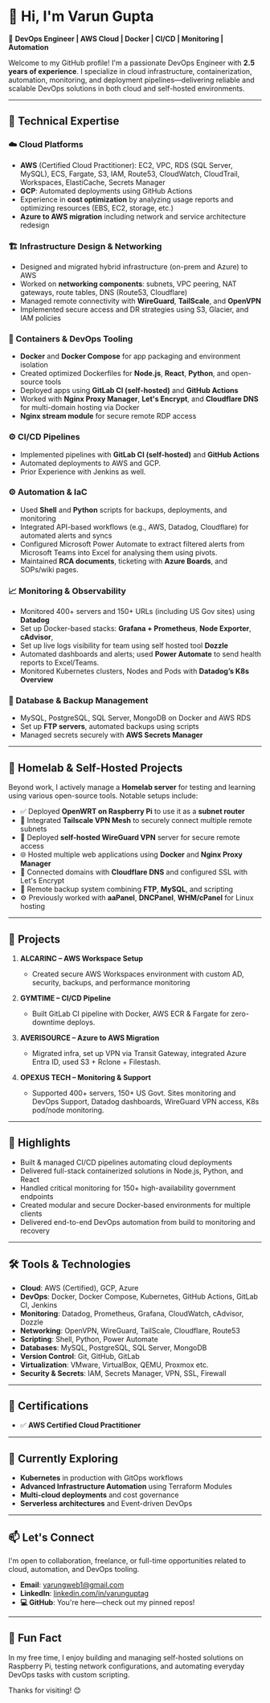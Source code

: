 # 👋 Hi, I'm Varun Gupta

🚀 **DevOps Engineer | AWS Cloud | Docker | CI/CD | Monitoring | Automation**

Welcome to my GitHub profile! I'm a passionate DevOps Engineer with **2.5 years of experience**. I specialize in cloud infrastructure, containerization, automation, monitoring, and deployment pipelines—delivering reliable and scalable DevOps solutions in both cloud and self-hosted environments.

---

## 🔧 Technical Expertise

### ☁️ Cloud Platforms
- **AWS** (Certified Cloud Practitioner): EC2, VPC, RDS (SQL Server, MySQL), ECS, Fargate, S3, IAM, Route53, CloudWatch, CloudTrail, Workspaces, ElastiCache, Secrets Manager
- **GCP**: Automated deployments using GitHub Actions
- Experience in **cost optimization** by analyzing usage reports and optimizing resources (EBS, EC2, storage, etc.)
- **Azure to AWS migration** including network and service architecture redesign

### 🏗️ Infrastructure Design & Networking
- Designed and migrated hybrid infrastructure (on-prem and Azure) to AWS
- Worked on **networking components**: subnets, VPC peering, NAT gateways, route tables, DNS (Route53, Cloudflare)
- Managed remote connectivity with **WireGuard**, **TailScale**, and **OpenVPN**
- Implemented secure access and DR strategies using S3, Glacier, and IAM policies

### 🐳 Containers & DevOps Tooling
- **Docker** and **Docker Compose** for app packaging and environment isolation
- Created optimized Dockerfiles for **Node.js**, **React**, **Python**, and open-source tools
- Deployed apps using **GitLab CI (self-hosted)** and **GitHub Actions**
- Worked with **Nginx Proxy Manager**, **Let's Encrypt**, and **Cloudflare DNS** for multi-domain hosting via Docker
- **Nginx stream module** for secure remote RDP access

### ⚙️ CI/CD Pipelines
- Implemented pipelines with **GitLab CI (self-hosted)** and **GitHub Actions**
- Automated deployments to AWS and GCP.
- Prior Experience with Jenkins as well.

### ⚙️ Automation & IaC
- Used **Shell** and **Python** scripts for backups, deployments, and monitoring
- Integrated API-based workflows (e.g., AWS, Datadog, Cloudflare) for automated alerts and syncs
- Configured Microsoft Power Automate to extract filtered alerts from Microsoft Teams into Excel for analysing them using pivots.
- Maintained **RCA documents**, ticketing with **Azure Boards**, and SOPs/wiki pages.

### 📈 Monitoring & Observability
- Monitored 400+ servers and 150+ URLs (including US Gov sites) using **Datadog**
- Set up Docker-based stacks: **Grafana + Prometheus**, **Node Exporter**, **cAdvisor**,
- Set up live logs visibility for team using self hosted tool **Dozzle**
- Automated dashboards and alerts; used **Power Automate** to send health reports to Excel/Teams.
- Monitored Kubernetes clusters, Nodes and Pods with **Datadog’s K8s Overview**

### 🧪 Database & Backup Management
- MySQL, PostgreSQL, SQL Server, MongoDB on Docker and AWS RDS
- Set up **FTP servers**, automated backups using scripts
- Managed secrets securely with **AWS Secrets Manager**

---

## 🧪 Homelab & Self-Hosted Projects

Beyond work, I actively manage a **Homelab server** for testing and learning using various open-source tools. Notable setups include:

- ✅ Deployed **OpenWRT on Raspberry Pi** to use it as a **subnet router**
- 🔗 Integrated **Tailscale VPN Mesh** to securely connect multiple remote subnets
- 🔐 Deployed **self-hosted WireGuard VPN** server for secure remote access
- 🌐 Hosted multiple web applications using **Docker** and **Nginx Proxy Manager**
- 📡 Connected domains with **Cloudflare DNS** and configured SSL with Let's Encrypt
- 💾 Remote backup system combining **FTP**, **MySQL**, and scripting
- ⚙️ Previously worked with **aaPanel**, **DNCPanel**, **WHM/cPanel** for Linux hosting

---

## 📌 Projects

1. **ALCARINC – AWS Workspace Setup**
   - Created secure AWS Workspaces environment with custom AD, security, backups, and performance monitoring

2. **GYMTIME – CI/CD Pipeline**
   - Built GitLab CI pipeline with Docker, AWS ECR & Fargate for zero-downtime deploys.

3. **AVERISOURCE – Azure to AWS Migration**
   - Migrated infra, set up VPN via Transit Gateway, integrated Azure Entra ID, used S3 + Rclone + Filestash.

4. **OPEXUS TECH – Monitoring & Support**
   - Supported 400+ servers, 150+ US Govt. Sites monitoring and DevOps Support, Datadog dashboards, WireGuard VPN access, K8s pod/node monitoring.

---

## 📌 Highlights

- Built & managed CI/CD pipelines automating cloud deployments
- Delivered full-stack containerized solutions in Node.js, Python, and React
- Handled critical monitoring for 150+ high-availability government endpoints
- Created modular and secure Docker-based environments for multiple clients
- Delivered end-to-end DevOps automation from build to monitoring and recovery

---

## 🛠️ Tools & Technologies

- **Cloud**: AWS (Certified), GCP, Azure
- **DevOps**: Docker, Docker Compose, Kubernetes, GitHub Actions, GitLab CI, Jenkins
- **Monitoring**: Datadog, Prometheus, Grafana, CloudWatch, cAdvisor, Dozzle
- **Networking**: OpenVPN, WireGuard, TailScale, Cloudflare, Route53
- **Scripting**: Shell, Python, Power Automate
- **Databases**: MySQL, PostgreSQL, SQL Server, MongoDB
- **Version Control**: Git, GitHub, GitLab
- **Virtualization**: VMware, VirtualBox, QEMU, Proxmox etc.
- **Security & Secrets**: IAM, Secrets Manager, VPN, SSL, Firewall

---

## 📜 Certifications

- ✅ **AWS Certified Cloud Practitioner**

---

## 🧠 Currently Exploring

- **Kubernetes** in production with GitOps workflows
- **Advanced Infrastructure Automation** using Terraform Modules
- **Multi-cloud deployments** and cost governance
- **Serverless architectures** and Event-driven DevOps

---

## 📫 Let's Connect

I'm open to collaboration, freelance, or full-time opportunities related to cloud, automation, and DevOps tooling.

- **Email**: varungweb1@gmail.com
- **LinkedIn**: [linkedin.com/in/varunguptag](https://www.linkedin.com/in/varunguptag/)
- **💻 GitHub**: You're here—check out my pinned repos!

---

## 💬 Fun Fact

In my free time, I enjoy building and managing self-hosted solutions on Raspberry Pi, testing network configurations, and automating everyday DevOps tasks with custom scripting.

Thanks for visiting! 😊
